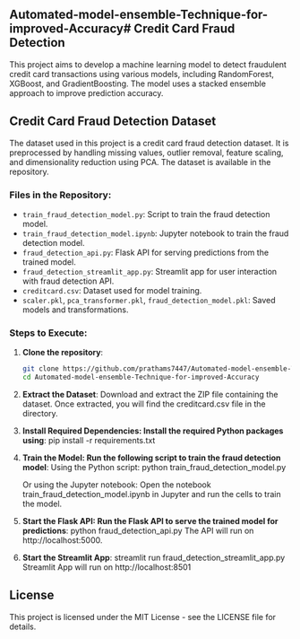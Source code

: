## Automated-model-ensemble-Technique-for-improved-Accuracy# Credit Card Fraud Detection

This project aims to develop a machine learning model to detect fraudulent credit card transactions using various models, including RandomForest, XGBoost, and GradientBoosting. The model uses a stacked ensemble approach to improve prediction accuracy.

## Credit Card Fraud Detection Dataset

The dataset used in this project is a credit card fraud detection dataset. It is preprocessed by handling missing values, outlier removal, feature scaling, and dimensionality reduction using PCA. The dataset is available in the repository.

### Files in the Repository:

- `train_fraud_detection_model.py`: Script to train the fraud detection model.
- `train_fraud_detection_model.ipynb`: Jupyter notebook to train the fraud detection model.
- `fraud_detection_api.py`: Flask API for serving predictions from the trained model.
- `fraud_detection_streamlit_app.py`: Streamlit app for user interaction with fraud detection API.
- `creditcard.csv`: Dataset used for model training.
- `scaler.pkl`, `pca_transformer.pkl`, `fraud_detection_model.pkl`: Saved models and transformations.

### Steps to Execute:

1. **Clone the repository**:

   ```bash
   git clone https://github.com/prathams7447/Automated-model-ensemble-Technique-for-improved-Accuracy.git
   cd Automated-model-ensemble-Technique-for-improved-Accuracy

   ```

2. **Extract the Dataset**:
   Download and extract the ZIP file containing the dataset. Once extracted, you will find the creditcard.csv file in the directory.

3. **Install Required Dependencies: Install the required Python packages using**:
   pip install -r requirements.txt

4. **Train the Model: Run the following script to train the fraud detection model**:
   Using the Python script:
   python train_fraud_detection_model.py

   Or using the Jupyter notebook: Open the notebook train_fraud_detection_model.ipynb in Jupyter and run the cells to train the model.

5. **Start the Flask API: Run the Flask API to serve the trained model for predictions**:
   python fraud_detection_api.py
   The API will run on http://localhost:5000.

6. **Start the Streamlit App**:
   streamlit run fraud_detection_streamlit_app.py
   Streamlit App will run on http://localhost:8501

## License

This project is licensed under the MIT License - see the LICENSE file for details.
